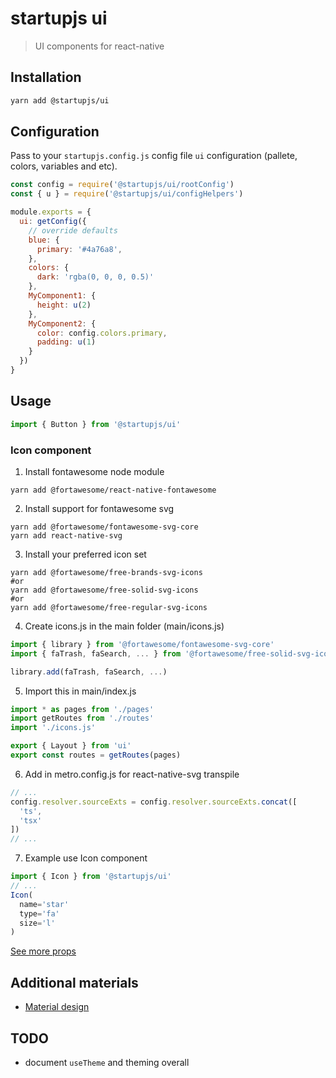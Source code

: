 # startupjs ui
> UI components for react-native

## Installation

```sh
yarn add @startupjs/ui
```

## Configuration
Pass to your `startupjs.config.js` config file `ui` configuration (pallete, colors, variables and etc).

```js
const config = require('@startupjs/ui/rootConfig')
const { u } = require('@startupjs/ui/configHelpers')

module.exports = {
  ui: getConfig({
    // override defaults
    blue: {
      primary: '#4a76a8',
    },
    colors: {
      dark: 'rgba(0, 0, 0, 0.5)'
    },
    MyComponent1: {
      height: u(2)
    },
    MyComponent2: {
      color: config.colors.primary,
      padding: u(1)
    }
  })
}
```

## Usage
```js
import { Button } from '@startupjs/ui'
```

### Icon component
1. Install fontawesome node module
```
yarn add @fortawesome/react-native-fontawesome
```

2. Install support for fontawesome svg
```
yarn add @fortawesome/fontawesome-svg-core
yarn add react-native-svg
```

3. Install your preferred icon set
```
yarn add @fortawesome/free-brands-svg-icons
#or
yarn add @fortawesome/free-solid-svg-icons
#or
yarn add @fortawesome/free-regular-svg-icons
```

4. Create icons.js in the main folder (main/icons.js)
```js
import { library } from '@fortawesome/fontawesome-svg-core'
import { faTrash, faSearch, ... } from '@fortawesome/free-solid-svg-icons'

library.add(faTrash, faSearch, ...)
```

5. Import this in main/index.js
```js
import * as pages from './pages'
import getRoutes from './routes'
import './icons.js'

export { Layout } from 'ui'
export const routes = getRoutes(pages)
```

6. Add in metro.config.js for react-native-svg transpile
```js
// ...
config.resolver.sourceExts = config.resolver.sourceExts.concat([
  'ts',
  'tsx'
])
// ...
```

7. Example use Icon component
```js
import { Icon } from '@startupjs/ui'
// ...
Icon(
  name='star'
  type='fa'
  size='l'
)
```
[See more props](https://github.com/dmapper/startupjs/blob/ui/packages/ui/components/Icon/index.js#L40)

## Additional materials
- [Material design](https://material.io/design/)

## TODO

- document `useTheme` and theming overall
